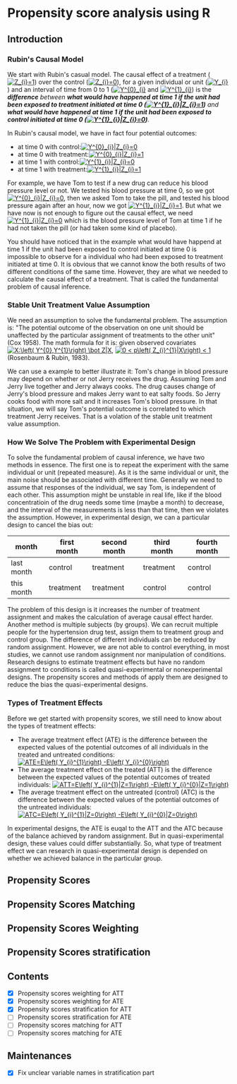 # Propensity score analysis using R


## Introduction
### Rubin's Causal Model

We start with  Rubin's casual model. The causal effect of a treatment (<a href="https://www.codecogs.com/eqnedit.php?latex=\inline&space;Z_{i}=1" target="_blank"><img src="https://latex.codecogs.com/svg.latex?\inline&space;Z_{i}=1" title="Z_{i}=1" /></a>) over the control (<a href="https://www.codecogs.com/eqnedit.php?latex=\inline&space;Z_{i}=0" target="_blank"><img src="https://latex.codecogs.com/svg.latex?\inline&space;Z_{i}=0" title="Z_{i}=0" /></a>), for a given individual or unit (<a href="https://www.codecogs.com/eqnedit.php?latex=\inline&space;Y_{i}" target="_blank"><img src="https://latex.codecogs.com/svg.latex?\inline&space;Y_{i}" title="Y_{i}" /></a>) and an interval of time from 0 to 1 (<a href="https://www.codecogs.com/eqnedit.php?latex=\inline&space;Y^{0}_{i}" target="_blank"><img src="https://latex.codecogs.com/svg.latex?\inline&space;Y^{0}_{i}" title="Y^{0}_{i}" /></a> and <a href="https://www.codecogs.com/eqnedit.php?latex=\inline&space;Y^{1}_{i}" target="_blank"><img src="https://latex.codecogs.com/svg.latex?\inline&space;Y^{1}_{i}" title="Y^{1}_{i}" /></a>) is the ***difference** between **what would have happened at time 1 if the unit had been exposed to treatment initiated at time 0 (<a href="https://www.codecogs.com/eqnedit.php?latex=\inline&space;Y^{1}_{i}|Z_{i}=1" target="_blank"><img src="https://latex.codecogs.com/svg.latex?\inline&space;Y^{1}_{i}|Z_{i}=1" title="Y^{1}_{i}|Z_{i}=1" /></a>)** and **what would have happened at time 1 if the unit had been exposed to control initiated at time 0 (<a href="https://www.codecogs.com/eqnedit.php?latex=\inline&space;Y^{1}_{i}|Z_{i}=0" target="_blank"><img src="https://latex.codecogs.com/svg.latex?\inline&space;Y^{1}_{i}|Z_{i}=0" title="Y^{1}_{i}|Z_{i}=0" /></a>)**.*

In Rubin's causal model, we have in fact four potential outcomes: 
* at time 0 with control:<a href="https://www.codecogs.com/eqnedit.php?latex=\inline&space;Y^{0}_{i}|Z_{i}=0" target="_blank"><img src="https://latex.codecogs.com/svg.latex?\inline&space;Y^{0}_{i}|Z_{i}=0" title="Y^{0}_{i}|Z_{i}=0" /></a>
* at time 0 with treatment:<a href="https://www.codecogs.com/eqnedit.php?latex=\inline&space;Y^{0}_{i}|Z_{i}=1" target="_blank"><img src="https://latex.codecogs.com/svg.latex?\inline&space;Y^{0}_{i}|Z_{i}=1" title="Y^{0}_{i}|Z_{i}=1" /></a>
* at time 1 with control:<a href="https://www.codecogs.com/eqnedit.php?latex=\inline&space;Y^{1}_{i}|Z_{i}=0" target="_blank"><img src="https://latex.codecogs.com/svg.latex?\inline&space;Y^{1}_{i}|Z_{i}=0" title="Y^{1}_{i}|Z_{i}=0" /></a>
* at time 1 with treatment:<a href="https://www.codecogs.com/eqnedit.php?latex=\inline&space;Y^{1}_{i}|Z_{i}=1" target="_blank"><img src="https://latex.codecogs.com/svg.latex?\inline&space;Y^{1}_{i}|Z_{i}=1" title="Y^{1}_{i}|Z_{i}=1" /></a>

For example, we have Tom to test if a new drug can reduce his blood pressure level or not. We tested his blood pressure at time 0, so we got <a href="https://www.codecogs.com/eqnedit.php?latex=\inline&space;Y^{0}_{i}|Z_{i}=0" target="_blank"><img src="https://latex.codecogs.com/svg.latex?\inline&space;Y^{0}_{i}|Z_{i}=0" title="Y^{0}_{i}|Z_{i}=0" /></a>, then we asked Tom to take the pill, and tested his blood pressure again after an hour, now we got <a href="https://www.codecogs.com/eqnedit.php?latex=\inline&space;Y^{1}_{i}|Z_{i}=1" target="_blank"><img src="https://latex.codecogs.com/svg.latex?\inline&space;Y^{1}_{i}|Z_{i}=1" title="Y^{1}_{i}|Z_{i}=1" /></a>. But what we have now is not enough to figure out the causal effect, we need <a href="https://www.codecogs.com/eqnedit.php?latex=\inline&space;Y^{1}_{i}|Z_{i}=0" target="_blank"><img src="https://latex.codecogs.com/svg.latex?\inline&space;Y^{1}_{i}|Z_{i}=0" title="Y^{1}_{i}|Z_{i}=0" /></a> which is the blood pressure level of Tom at time 1 if he had not taken the pill (or had taken some kind of placebo).

You should have noticed that in the example what would have happend at time 1 if the unit had been exposed to control initiated at time 0 is impossible to observe for a individual who had been exposed to treatment initiated at time 0. It is obvious that we cannot know the both results of two different conditions of the same time. However, they are what we needed to calculate the causal effect of a treatment. That is called the fundamental problem of causal inference. 

### Stable Unit Treatment Value Assumption

We need an assumption to solve the fundamental problem. The assumption is: "The potential outcome of the observation on one unit should be unaffected by the particular assignment of treatments to the other unit" (Cox 1958). The math formula for it is: given observed covariates <a href="https://www.codecogs.com/eqnedit.php?latex=\inline&space;X:\left(&space;Y^{0},Y^{1}\right)&space;\bot&space;Z|X" target="_blank"><img src="https://latex.codecogs.com/svg.latex?\inline&space;X:\left(&space;Y^{0},Y^{1}\right)&space;\bot&space;Z|X" title="X:\left( Y^{0},Y^{1}\right) \bot Z|X" /></a>, <a href="https://www.codecogs.com/eqnedit.php?latex=\inline&space;0&space;<&space;p\left(&space;Z_{i}^{1}|X\right)&space;<&space;1" target="_blank"><img src="https://latex.codecogs.com/svg.latex?\inline&space;0&space;<&space;p\left(&space;Z_{i}^{1}|X\right)&space;<&space;1" title="0 < p\left( Z_{i}^{1}|X\right) < 1" /></a> (Rosenbaum & Rubin, 1983).

We can use a example to better illustrate it: Tom's change in blood pressure may depend on whether or not Jerry receives the drug. Assuming Tom and Jerry live together and Jerry always cooks. The drug causes change of Jerry's blood pressure and makes Jerry want to eat salty foods. So Jerry cooks food with more salt and it increases Tom's blood pressure. In that situation, we will say Tom's potential outcome is correlated to which treatment Jerry receives. That is a volation of the stable unit treatment value assumption. 

### How We Solve The Problem with Experimental Design

To solve the fundamental problem of causal inference, we have two methods in essence. The first one is to repeat the experiment with the same individual or unit (repeated measure). As it is the same individual or unit, the main noise should be associated with different time. Generally we need to assume that responses of the individual, we say Tom, is independent of each other. This assumption might be unstable in real life, like if the blood concentratioin of the drug needs some time (maybe a month) to decrease, and the interval of the measurements is less than that time, then we violates the assumption. However, in experimental design, we can a particular design to cancel the bias out:

month | first month | second month | third month | fourth month
----- | ----------- | ------------ | ----------- | ------------
last month | control | treatment | treatment | control
this month | treatment | treatment | control | control

The problem of this design is it increases the number of treatment assignment and makes the calculation of average causal effect harder. Another method is multiple subjects (by groups). We can recruit multiple people for the hypertension drug test, assign them to treatment group and control group. The difference of different individuals can be reduced by random assignment.
However, we are not able to control everything, in most studies, we cannot use random assignment nor manipulation of conditions. Research designs to estimate treatment effects but have no random assignment to conditions is called quasi-experimental or nonexperimental designs. The propensity scores and methods of apply them are designed to reduce the bias the quasi-experimental designs.

### Types of Treatment Effects

Before we get started with propensity scores, we still need to know about the types of treatment effects:
* The average treatment effect (ATE) is the difference between the expected values of the potential outcomes of all individuals in the treated and untreated conditions: <a href="https://www.codecogs.com/eqnedit.php?latex=\inline&space;ATE=E\left(&space;Y_{i}^{1}\right)&space;-E\left(&space;Y_{i}^{0}\right)" target="_blank"><img src="https://latex.codecogs.com/svg.latex?\inline&space;ATE=E\left(&space;Y_{i}^{1}\right)&space;-E\left(&space;Y_{i}^{0}\right)" title="ATE=E\left( Y_{i}^{1}\right) -E\left( Y_{i}^{0}\right)" /></a>
* The average treatment effect on the treated (ATT) is the difference between the expected values of the potential outcomes of treated individuals: <a href="https://www.codecogs.com/eqnedit.php?latex=\inline&space;ATT=E\left(&space;Y_{i}^{1}|Z=1\right)&space;-E\left(&space;Y_{i}^{0}|Z=1\right)" target="_blank"><img src="https://latex.codecogs.com/svg.latex?\inline&space;ATT=E\left(&space;Y_{i}^{1}|Z=1\right)&space;-E\left(&space;Y_{i}^{0}|Z=1\right)" title="ATT=E\left( Y_{i}^{1}|Z=1\right) -E\left( Y_{i}^{0}|Z=1\right)" /></a>
* The average treatment effect on the untreated (control) (ATC) is the difference between the expected values of the potential outcomes of the untreated individuals: <a href="https://www.codecogs.com/eqnedit.php?latex=\inline&space;ATC=E\left(&space;Y_{i}^{1}|Z=0\right)&space;-E\left(&space;Y_{i}^{0}|Z=0\right)" target="_blank"><img src="https://latex.codecogs.com/svg.latex?\inline&space;ATC=E\left(&space;Y_{i}^{1}|Z=0\right)&space;-E\left(&space;Y_{i}^{0}|Z=0\right)" title="ATC=E\left( Y_{i}^{1}|Z=0\right) -E\left( Y_{i}^{0}|Z=0\right)" /></a>

In experimental designs, the ATE is euqal to the ATT and the ATC because of the balance achieved by random assignment. But in quasi-experimental design, these values could differ substantially. So, what type of treatment effect we can research in quasi-experimental design is depended on whether we achieved balance in the particular group.

## Propensity Scores

## Propensity Scores Matching

## Propensity Scores Weighting

## Propensity Scores stratification

## Contents
- [x] Propensity scores weighting for ATT
- [x] Propensity scores weighting for ATE
- [x] Propensity scores stratification for ATT
- [ ] Propensity scores stratification for ATE
- [ ] Propensity scores matching for ATT
- [ ] Propensity scores matching for ATE

## Maintenances
- [x] Fix unclear variable names in stratification part
